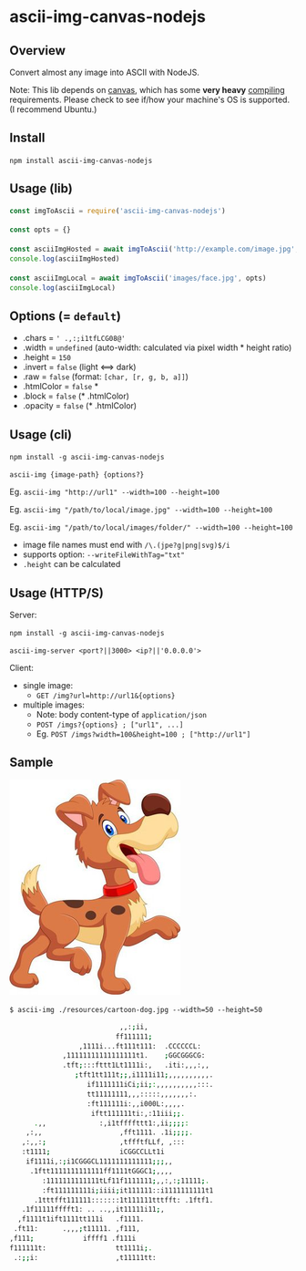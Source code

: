 # ascii-img-canvas-nodejs

## Overview

Convert almost any image into ASCII with NodeJS.

Note: This lib depends on [canvas](https://www.npmjs.com/package/canvas), which has some **very heavy** [compiling](https://www.npmjs.com/package/canvas#compiling) requirements. Please check to see if/how your machine's OS is supported. (I recommend Ubuntu.)

## Install

`npm install ascii-img-canvas-nodejs`

## Usage (lib)

```javascript
const imgToAscii = require('ascii-img-canvas-nodejs')

const opts = {}

const asciiImgHosted = await imgToAscii('http://example.com/image.jpg', opts)
console.log(asciiImgHosted)

const asciiImgLocal = await imgToAscii('images/face.jpg', opts)
console.log(asciiImgLocal)
```

## Options (= `default`)

- .chars = `' .,:;i1tfLCG08@'`
- .width = `undefined` (auto-width: calculated via pixel width * height ratio)
- .height = `150`
- .invert = `false` (light <==> dark)
- .raw = `false` (format: `[char, [r, g, b, a]]`)
- .htmlColor = `false` *
- .block = `false`  (* .htmlColor)
- .opacity = `false`  (* .htmlColor)

## Usage (cli)

`npm install -g ascii-img-canvas-nodejs`

`ascii-img {image-path} {options?}`

Eg. `ascii-img "http://url1" --width=100 --height=100`

Eg. `ascii-img "/path/to/local/image.jpg" --width=100 --height=100`

Eg. `ascii-img "/path/to/local/images/folder/" --width=100 --height=100`

- image file names must end with `/\.(jpe?g|png|svg)$/i`
- supports option: `--writeFileWithTag="txt"`
- `.height` can be calculated

## Usage (HTTP/S)

Server:

`npm install -g ascii-img-canvas-nodejs`

`ascii-img-server <port?||3000> <ip?||'0.0.0.0'>`

Client:

- single image:
  - `GET /img?url=http://url1&{options}`
- multiple images:
  - Note: body content-type of `application/json`
  - `POST /imgs?{options} ; ["url1", ...]`
  - Eg. `POST /imgs?width=100&height=100 ; ["http://url1"]`

## Sample

![cartoon dog](resources/cartoon-dog.jpg)

`$ ascii-img ./resources/cartoon-dog.jpg --width=50 --height=50`

```bash
                           ,,:;ii,
                          ff111111;
                 ,1111i...ft111t111:  .CCCCCCL:
             ,11111111111111111t1.    ;GGCGGGCG:
             .tft;:::fttt1Lt1111i:,   .iti:,,,:,,
                ;tft1tt111t;;,i1111i11;,,,,,,,,,,.
                   if1111111iCi;ii;:,,,,,,,,,,:::.
                   tt11111111,,,:::::,,,,,,,:.
                   :ft111111i:,,i000L:,,,,.
                    iftt111111ti:,:11iii;;.
      .,,             :,i1tffffttt1:,ii;;;;:
    ,:,,                   ,fft1111. .1i;;;;.
   ,:,,:;                  ,tffftfLLf, ,:::
   :t1111;                 iCGGCCLLt1i
    if1111i,:;i1CGGGCL1111111111111;;;,,
     .1ftt1111111111111ff1111tGGGC1;,,,,
        :1111111111111tLf11f1111111;,,:,:;11111;.
        :ft111111111i;iiii;it111111::i1111111111t1
      .1tttfft111111:::::::1t111111tttfft: .1ftf1.
   .1f11111fffft1: .. ..,,it11111i11;,
  ,f1111t1ift1111tt111i   .f1111.
 .ft11:      .,,,;t11111. ,f111,
,f111;            iffff1 .f111i
f111111t:                 tt1111i;.
 .:;;i:                   ,t11111tt:
```
